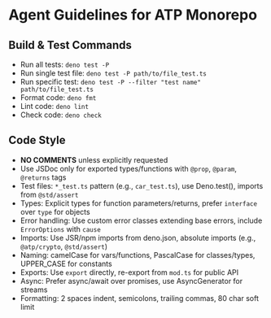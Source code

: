 # Agent Guidelines for ATP Monorepo

## Build & Test Commands

- Run all tests: `deno test -P`
- Run single test file: `deno test -P path/to/file_test.ts`
- Run specific test: `deno test -P --filter "test name" path/to/file_test.ts`
- Format code: `deno fmt`
- Lint code: `deno lint`
- Check code: `deno check`

## Code Style

- **NO COMMENTS** unless explicitly requested
- Use JSDoc only for exported types/functions with `@prop`, `@param`, `@returns`
  tags
- Test files: `*_test.ts` pattern (e.g., `car_test.ts`), use Deno.test(),
  imports from `@std/assert`
- Types: Explicit types for function parameters/returns, prefer `interface` over
  `type` for objects
- Error handling: Use custom error classes extending base errors, include
  `ErrorOptions` with `cause`
- Imports: Use JSR/npm imports from deno.json, absolute imports (e.g.,
  `@atp/crypto`, `@std/assert`)
- Naming: camelCase for vars/functions, PascalCase for classes/types, UPPER_CASE
  for constants
- Exports: Use `export` directly, re-export from `mod.ts` for public API
- Async: Prefer async/await over promises, use AsyncGenerator for streams
- Formatting: 2 spaces indent, semicolons, trailing commas, 80 char soft limit
